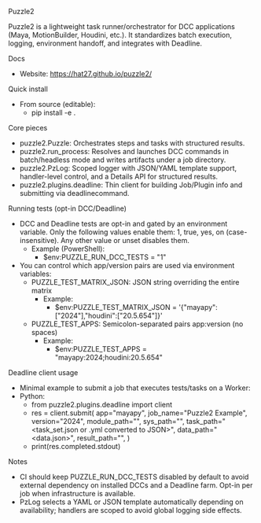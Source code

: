 Puzzle2

Puzzle2 is a lightweight task runner/orchestrator for DCC applications (Maya, MotionBuilder, Houdini, etc.). It standardizes batch execution, logging, environment handoff, and integrates with Deadline.

Docs
- Website: https://hat27.github.io/puzzle2/

Quick install
- From source (editable):
	- pip install -e .

Core pieces
- puzzle2.Puzzle: Orchestrates steps and tasks with structured results.
- puzzle2.run_process: Resolves and launches DCC commands in batch/headless mode and writes artifacts under a job directory.
- puzzle2.PzLog: Scoped logger with JSON/YAML template support, handler-level control, and a Details API for structured results.
- puzzle2.plugins.deadline: Thin client for building Job/Plugin info and submitting via deadlinecommand.

Running tests (opt-in DCC/Deadline)
- DCC and Deadline tests are opt-in and gated by an environment variable. Only the following values enable them: 1, true, yes, on (case-insensitive). Any other value or unset disables them.
	- Example (PowerShell):
		- $env:PUZZLE_RUN_DCC_TESTS = "1"
- You can control which app/version pairs are used via environment variables:
	- PUZZLE_TEST_MATRIX_JSON: JSON string overriding the entire matrix
		- Example:
			- $env:PUZZLE_TEST_MATRIX_JSON = '{"mayapy":["2024"],"houdini":["20.5.654"]}'
	- PUZZLE_TEST_APPS: Semicolon-separated pairs app:version (no spaces)
		- Example:
			- $env:PUZZLE_TEST_APPS = "mayapy:2024;houdini:20.5.654"

Deadline client usage
- Minimal example to submit a job that executes tests/tasks on a Worker:
- Python:
	- from puzzle2.plugins.deadline import client
	- res = client.submit(
			app="mayapy",
			job_name="Puzzle2 Example",
			version="2024",
			module_path="<path to tests_data or your tasks>",
			sys_path="<additional sys.path entry>",
			task_path="<task_set.json or .yml converted to JSON>",
			data_path="<data.json>",
			result_path="<shared results.json>",
		)
	- print(res.completed.stdout)

Notes
- CI should keep PUZZLE_RUN_DCC_TESTS disabled by default to avoid external dependency on installed DCCs and a Deadline farm. Opt-in per job when infrastructure is available.
- PzLog selects a YAML or JSON template automatically depending on availability; handlers are scoped to avoid global logging side effects.
